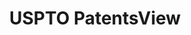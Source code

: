 ---
layout: default
bigquery: https://console.cloud.google.com/bigquery?p=patents-public-data&d=patentsview&page=dataset
citation: Attribution should be given to PatentsView for use, distribution, or derivative
  works.
code: https://github.com/CSSIP-AIR/PatentsView-Code-Snippets/
contributors: USPTO
cost: None
description: 'PatentsView includes US patent data including raw data (summaries, applications,
  pregrant applications), disambugations of inventors and assignees, and inventor
  gender estimates.  Also foreign priority data, # of figures and sheets, and government
  interest statements.'
documentation: https://patentsview.org/query/builder-faqs
last_edit: Mon, 04 Apr 2022 19:02:57 GMT
location: https://patentsview.org/
maintained_by: USPTO
record_creation_timestamp: 12/2/2020 17:20:46
schema_fields: '[''disamb_inventor_id_20181127'', ''abstract'', ''inventor_id'', ''doc_type'',
  ''contract_award_number'', ''term_extension'', ''state_fips'', ''rawassignee_id'',
  ''citation_id'', ''level_one'', ''name_first'', ''group_id'', ''num_claims'', ''disamb_inventor_id_20170808'',
  ''county'', ''disamb_assignee_id_20200331'', ''reldocno'', ''lawyer_id'', ''action_date'',
  ''state'', ''disamb_inventor_id_20190820'', ''id'', ''f371_date'', ''section'',
  ''disamb_assignee_id_20190820'', ''length'', ''disamb_assignee_id_20191231'', ''subclass'',
  ''application_id'', ''level_three'', ''applicant_type'', ''category_id'', ''organization'',
  ''rawinventor_id'', ''country'', ''disamb_inventor_id_20171226'', ''patent_id'',
  ''sequence'', ''num_sheets'', ''ipc_version_indicator'', ''city'', ''rel_id'', ''role'',
  ''group'', ''text'', ''disamb_inventor_id_20180528'', ''attribution_status'', ''relkind'',
  ''section_id'', ''num_figures'', ''kind'', ''disamb_assignee_id_20181127'', ''disamb_inventor_id_20190312'',
  ''ipc_class'', ''disamb_assignee_id_20191008'', ''disamb_inventor_id_20200929'',
  ''deceased'', ''organization_id'', ''classification_data_source'', ''num'', ''latin_name'',
  ''classification_status'', ''sector_title'', ''category'', ''level_two'', ''_102_date'',
  ''disamb_inventor_id_20191231'', ''doctype'', ''type'', ''exemplary'', ''classification_value'',
  ''disclaimer_date'', ''main_group'', ''subsection_id'', ''rule_47'', ''dependent'',
  ''disamb_inventor_id_20171003'', ''classification_level'', ''lname'', ''field_id'',
  ''fname'', ''term_grant'', ''longitude'', ''term_disclaimer'', ''variety'', ''country_transformed'',
  ''series_code'', ''disamb_assignee_id_20200929'', ''disamb_inventor_id_20200331'',
  ''gi_statement'', ''mainclass_id'', ''subcategory_id'', ''number'', ''subgroup'',
  ''subgroup_id'', ''publication_number'', ''disamb_inventor_id_20170307'', ''disamb_inventor_id_20201229'',
  ''field_title'', ''designation'', ''date'', ''disamb_inventor_id_20191008'', ''male'',
  ''symbol_position'', ''assignee_id'', ''subclass_id'', ''filename'', ''f102_date'',
  ''disamb_inventor_id_20200630'', ''_371_date'', ''name_last'', ''rawlocation_id'',
  ''title'', ''male_flag'', ''latitude'', ''lapse_of_patent'', ''status'', ''latlong'',
  ''withdrawn'', ''name'', ''location_id'', ''uuid'', ''county_fips'', ''disamb_assignee_id_20200630'',
  ''disamb_assignee_id_20190312'']'
shortname: patentsview
tags:
- disambiguation
- United States
- gender
terms_of_use: Creative Commons Attribution 4.0 International License.
timeframe: 1963-1999
title: USPTO PatentsView
uuid: cf1780b1-e265-4e49-8d1d-83b9cfe0fd9a
---